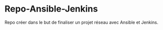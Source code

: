 # Repo-Ansible-Jenkins
Repo créer dans le but de finaliser un projet réseau avec Ansible et Jenkins.
